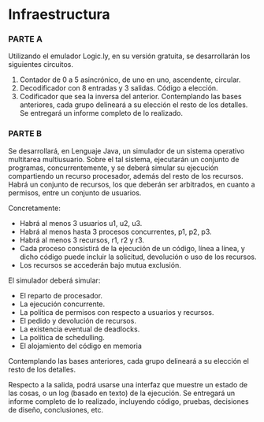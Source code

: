 # Infraestructura

### PARTE A
Utilizando el emulador Logic.ly, en su versión gratuita, se desarrollarán los siguientes circuitos.
1) Contador de 0 a 5 asincrónico, de uno en uno, ascendente, circular.
2) Decodificador con 8 entradas y 3 salidas. Código a elección.
3) Codificador que sea la inversa del anterior.
Contemplando las bases anteriores, cada grupo delineará a su elección el resto
de los detalles.
Se entregará un informe completo de lo realizado.
### PARTE B 

Se desarrollará, en Lenguaje Java, un simulador de un sistema operativo
multitarea multiusuario.
Sobre el tal sistema, ejecutarán un conjunto de programas, concurrentemente, y se deberá simular su ejecución compartiendo un recurso procesador, además del resto de los recursos.
Habrá un conjunto de recursos, los que deberán ser arbitrados, en cuanto a permisos, entre un conjunto de usuarios.

Concretamente:

- Habrá al menos 3 usuarios u1, u2, u3.
- Habrá al menos hasta 3 procesos concurrentes, p1, p2, p3.
- Habrá al menos 3 recursos, r1, r2 y r3.
- Cada proceso consistirá de la ejecución de un código, línea a línea, y
dicho código puede incluir la solicitud, devolución o uso de los recursos.
- Los recursos se accederán bajo mutua exclusión.

El simulador deberá simular:
- El reparto de procesador.
- La ejecución concurrente.
- La política de permisos con respecto a usuarios y recursos.
- El pedido y devolución de recursos.
- La existencia eventual de deadlocks.
- La política de schedulling.
- El alojamiento del código en memoria

Contemplando las bases anteriores, cada grupo delineará a su elección el resto de los detalles.

Respecto a la salida, podrá usarse una interfaz que muestre un estado de las cosas, o un log (basado en texto) de la ejecución.
Se entregará un informe completo de lo realizado, incluyendo código, pruebas, decisiones de diseño, conclusiones, etc.